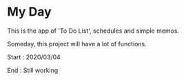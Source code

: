 # My Day

This is the app of 'To Do List', schedules and simple memos.

Someday, this project will have a lot of functions.

Start : 2020/03/04

End : Still working
